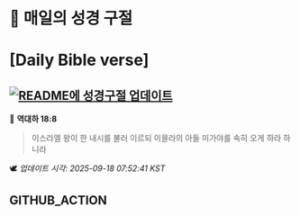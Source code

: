 # 🙏 매일의 성경 구절
# [Daily Bible verse]
## [![README에 성경구절 업데이트](https://github.com/DONGSUKA/first_test/actions/workflows/update-readme-bible.yml/badge.svg)](https://github.com/DONGSUKA/first_test/actions/workflows/update-readme-bible.yml)
<!-- START_BIBLE_VERSE -->
📖 **역대하 18:8**
> 이스라엘 왕이 한 내시를 불러 이르되 이믈라의 아들 미가야를 속히 오게 하라 하니라

🕊️ _업데이트 시각: 2025-09-18 07:52:41 KST_
  <!-- END_BIBLE_VERSE -->
## GITHUB_ACTION
